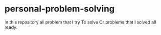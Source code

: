 # personal-problem-solving
In this repository all problem that I try To solve Or problems that I solved all ready.
